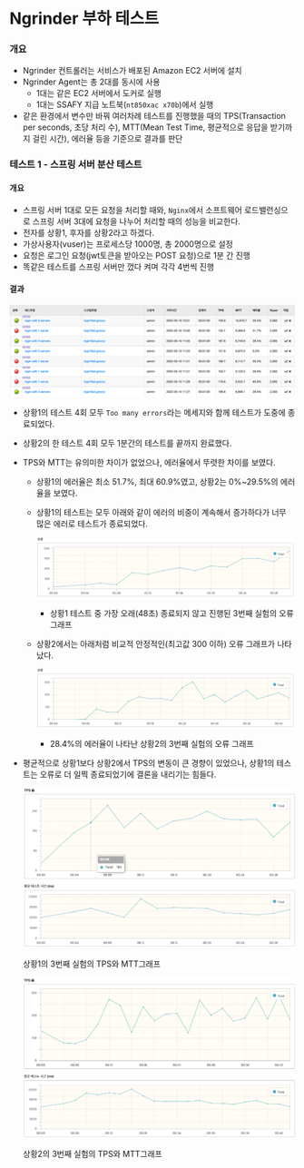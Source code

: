 # Ngrinder 부하 테스트



### 개요

- Ngrinder 컨트롤러는 서비스가 배포된 Amazon EC2 서버에 설치
- Ngrinder Agent는 총 2대를 동시에 사용
  - 1대는 같은 EC2 서버에서 도커로 실행
  - 1대는 SSAFY 지급 노트북(`nt850xac x70b`)에서 실행
- 같은 환경에서 변수만 바꿔 여러차례 테스트를 진행했을 때의 TPS(Transaction per seconds, 초당 처리 수), MTT(Mean Test Time, 평균적으로 응답을 받기까지 걸린 시간), 에러율 등을 기준으로 결과를 판단

### 테스트 1 - 스프링 서버 분산 테스트

#### 개요

- 스프링 서버 1대로 모든 요청을 처리할 때와, `Nginx`에서 소프트웨어 로드밸런싱으로 스프링 서버 3대에 요청을 나누어 처리할 때의 성능을 비교한다.
- 전자를 상황1, 후자를 상황2라고 하겠다.
- 가상사용자(vuser)는 프로세스당 1000명, 총 2000명으로 설정
- 요청은 로그인 요청(jwt토큰을 받아오는 POST 요청)으로 1분 간 진행
- 똑같은 테스트를 스프링 서버만 껐다 켜며 각각 4번씩 진행

#### 결과

![image-20220510140208683](README.assets/image-20220510140208683.png)

- 상황1의 테스트 4회 모두 `Too many errors`라는 메세지와 함께 테스트가 도중에 종료되었다.

- 상황2의 한 테스트 4회 모두 1분간의 테스트를 끝까지 완료했다.

- TPS와 MTT는 유의미한 차이가 없었으나, 에러율에서 뚜렷한 차이를 보였다.

  - 상황1의 에러율은 최소 51.7%, 최대 60.9%였고, 상황2는 0%~29.5%의 에러율을 보였다.

  - 상황1의 테스트는 모두 아래와 같이 에러의 비중이 계속해서 증가하다가 너무 많은 에러로 테스트가 종료되었다.

    ![image-20220510141942380](README.assets/image-20220510141942380.png)

    - 상황1 테스트 중 가장 오래(48초) 종료되지 않고 진행된 3번째 실험의 오류 그래프

  - 상황2에서는 아래처럼 비교적 안정적인(최고값 300 이하) 오류 그래프가 나타났다.

    ![image-20220510142250542](README.assets/image-20220510142250542.png)

    - 28.4%의 에러율이 나타난 상황2의 3번째 실험의 오류 그래프

- 평균적으로 상황1보다 상황2에서 TPS의 변동이 큰 경향이 있었으나, 상황1의 테스트는 오류로 더 일찍 종료되었기에 결론을 내리기는 힘들다.

  ![image-20220510143230385](README.assets/image-20220510143230385.png)

  상황1의 3번째 실험의 TPS와 MTT그래프

  ![image-20220510143135144](README.assets/image-20220510143135144.png)

  상황2의 3번째 실험의 TPS와 MTT그래프

​	
